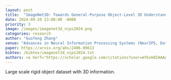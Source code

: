 ```yaml
---
layout: post
title:  "ImageNet3D: Towards General-Purpose Object-Level 3D Understanding"
date: 2024-09-20 23:00:00 -0000
priority: 3
image: /images/imagenet3d_nips2024.png
categories: research
author: "Guofeng Zhang"
venue: "Advances in Neural Information Processing Systems (NeurIPS, Dataset Track), 2024"
paper: https://arxiv.org/abs/2406.09613
bibtex: /bibtex/imagenet3d_nips2024.txt
authors: <a herf="https://scholar.google.com/citations?user=mYkvHdIAAAAJ">Wufei Ma</a>, <strong>Guofeng Zhang </strong>, <a herf="https://scholar.google.com/citations?hl=en&user=WFl3hH0AAAAJ">Qihao Liu</a>, <a herf="https://scholar.google.com/citations?hl=en&user=SU6ooAQAAAAJ">Guanning Zeng</a>, <a herf="https://scholar.google.com/citations?hl=en&user=tRLUOBIAAAAJ">Adam Kortylewski</a>, <a herf="https://scholar.google.com/citations?hl=en&user=Qi2PSmEAAAAJ">Yaoyao Liu</a>, and <a herf="https://scholar.google.com/citations?user=FJ-huxgAAAAJ">Alan Yuille</a>
---
```

Large scale rigid object dataset with 3D information.